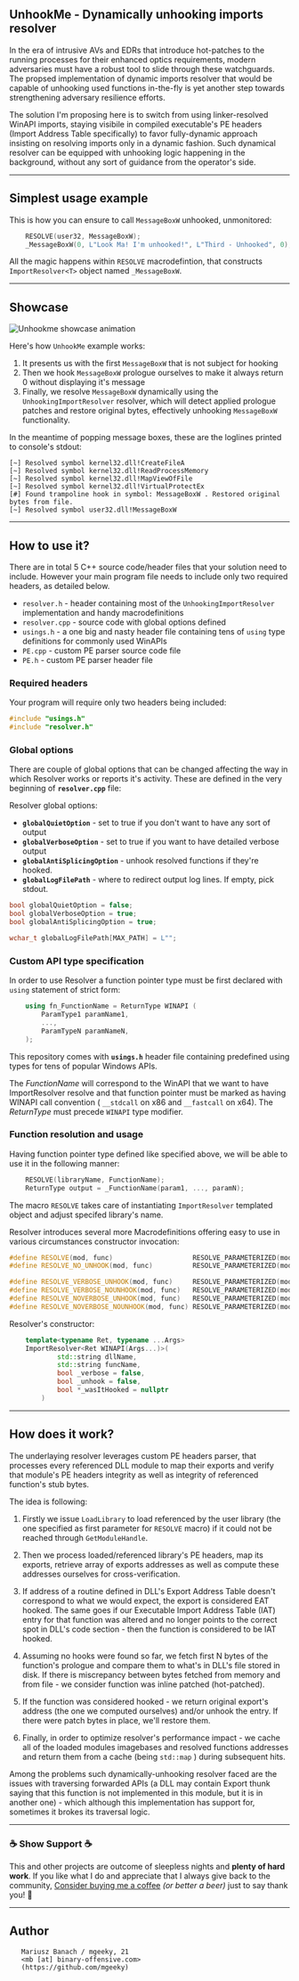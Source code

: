 ## UnhookMe - Dynamically unhooking imports resolver

In the era of intrusive AVs and EDRs that introduce hot-patches to the running processes for their enhanced optics requirements, modern adversaries must have a robust tool to slide through these watchguards. The propsed implementation of dynamic imports resolver that would be capable of unhooking used functions in-the-fly is yet another step towards strengthening adversary resilience efforts.

The solution I'm proposing here is to switch from using linker-resolved WinAPI imports, staying visibile in compiled executable's PE headers (Import Address Table specifically) to favor fully-dynamic approach insisting on resolving imports only in a dynamic fashion. Such dynamical resolver can be equipped with unhooking logic happening in the background, without any sort of guidance from the operator's side.


---

## Simplest usage example

This is how you can ensure to call `MessageBoxW` unhooked, unmonitored:

```c++
    RESOLVE(user32, MessageBoxW);
    _MessageBoxW(0, L"Look Ma! I'm unhooked!", L"Third - Unhooked", 0);
```

All the magic happens within `RESOLVE` macrodefintion, that constructs `ImportResolver<T>` object named `_MessageBoxW`. 

---

## Showcase

![Unhookme showcase animation](https://raw.githubusercontent.com/mgeeky/UnhookMe/master/apimonitor.gif)


Here's how `UnhookMe` example works:

1. It presents us with the first `MessageBoxW` that is not subject for hooking
2. Then we hook `MessageBoxW` prologue ourselves to make it always return 0 without displaying it's message
3. Finally, we resolve `MessageBoxW` dynamically using the `UnhookingImportResolver` resolver, which will detect
   applied prologue patches and restore original bytes, effectively unhooking `MessageBoxW` functionality.

In the meantime of popping message boxes, these are the loglines printed to console's stdout:

```
[~] Resolved symbol kernel32.dll!CreateFileA
[~] Resolved symbol kernel32.dll!ReadProcessMemory
[~] Resolved symbol kernel32.dll!MapViewOfFile
[~] Resolved symbol kernel32.dll!VirtualProtectEx
[#] Found trampoline hook in symbol: MessageBoxW . Restored original bytes from file.
[~] Resolved symbol user32.dll!MessageBoxW
```

---

## How to use it?

There are in total 5 C++ source code/header files that your solution need to include. However your main program file needs to include only two required headers, as detailed below.

* `resolver.h` - header containing most of the `UnhookingImportResolver` implementation and handy macrodefinitions
* `resolver.cpp` - source code with global options defined
* `usings.h` - a one big and nasty header file containing tens of `using` type definitions for commonly used WinAPIs
* `PE.cpp` - custom PE parser source code file
* `PE.h` - custom PE parser header file


### Required headers

Your program will require only two headers being included:

```c++
#include "usings.h"
#include "resolver.h"
```

### Global options

There are couple of global options that can be changed affecting the way in which Resolver works or reports it's activity. These are defined in the very beginning of **`resolver.cpp`** file:

Resolver global options:

- **`globalQuietOption`**          - set to true if you don't want to have any sort of output
- **`globalVerboseOption`**        - set to true if you want to have detailed verbose output
- **`globalAntiSplicingOption`**   - unhook resolved functions if they're hooked.
- **`globalLogFilePath`**          - where to redirect output log lines. If empty, pick stdout.

```c++
bool globalQuietOption = false;
bool globalVerboseOption = true;
bool globalAntiSplicingOption = true;

wchar_t globalLogFilePath[MAX_PATH] = L"";
```

### Custom API type specification

In order to use Resolver a function pointer type must be first declared with `using` statement of strict form:

```c++
    using fn_FunctionName = ReturnType WINAPI (
        ParamType1 paramName1,
        ...,
        ParamTypeN paramNameN,
    );
```

This repository comes with **`usings.h`** header file containing predefined using types for tens of popular Windows APIs.

The _FunctionName_ will correspond to the WinAPI that we want to have ImportResolver resolve and that function pointer must be marked as having WINAPI call convention ( `__stdcall` on x86 and `__fastcall` on x64). The _ReturnType_ must precede `WINAPI` type modifier.


### Function resolution and usage

Having function pointer type defined like specified above, we will be able to use it in the following manner:

```c++
    RESOLVE(libraryName, FunctionName);
    ReturnType output = _FunctionName(param1, ..., paramN);
```

The macro `RESOLVE` takes care of instantiating `ImportResolver` templated object and adjust specifed library's name.

Resolver introduces several more Macrodefinitions offering easy to use in various circumstances constructor invocation:

```c++
#define RESOLVE(mod, func)                    RESOLVE_PARAMETERIZED(mod, func, ::globalVerboseOption, ::globalAntiSplicingOption)
#define RESOLVE_NO_UNHOOK(mod, func)          RESOLVE_PARAMETERIZED(mod, func, ::globalVerboseOption, false)

#define RESOLVE_VERBOSE_UNHOOK(mod, func)     RESOLVE_PARAMETERIZED(mod, func, true, true)
#define RESOLVE_VERBOSE_NOUNHOOK(mod, func)   RESOLVE_PARAMETERIZED(mod, func, true, false)
#define RESOLVE_NOVERBOSE_UNHOOK(mod, func)   RESOLVE_PARAMETERIZED(mod, func, false, true)
#define RESOLVE_NOVERBOSE_NOUNHOOK(mod, func) RESOLVE_PARAMETERIZED(mod, func, false, false)
```

Resolver's constructor:

```c++
    template<typename Ret, typename ...Args>
    ImportResolver<Ret WINAPI(Args...)>(
            std::string dllName,
            std::string funcName,
            bool _verbose = false,
            bool _unhook = false,
            bool *_wasItHooked = nullptr
        )
```

---

## How does it work?

The underlaying resolver leverages custom PE headers parser, that processes every referenced DLL module to map their exports and verify that module's PE headers integrity as well as integrity of referenced function's stub bytes.

The idea is following:

1) Firstly we issue `LoadLibrary` to load referenced by the user library (the one specified as first parameter for `RESOLVE` macro) if it could not be reached through `GetModuleHandle`. 

2) Then we process loaded/referenced library's PE headers, map its exports, retrieve array of exports addresses as well as compute these addresses ourselves for cross-verification.

3) If address of a routine defined in DLL's Export Address Table doesn't correspond to what we would expect, the export is considered EAT hooked. The same goes if our Executable Import Address Table (IAT) entry for that function was altered and no longer points to the correct spot in DLL's code section - then the function is considered to be IAT hooked.

4) Assuming no hooks were found so far, we fetch first N bytes of the function's prologue and compare them to what's in DLL's file stored in disk. If there is miscrepancy between bytes fetched from memory and from file - we consider function was inline patched (hot-patched).

5) If the function was considered hooked - we return original export's address (the one we computed ourselves) and/or unhook the entry. If there were patch bytes in place, we'll restore them.

6) Finally, in order to optimize resolver's performance impact - we cache all of the loaded modules imagebases and resolved functions addresses and return them from a cache (being `std::map` ) during subsequent hits.


Among the problems such dynamically-unhooking resolver faced are the issues with traversing forwarded APIs (a DLL may contain Export thunk saying that this function is not implemented in this module, but it is in another one) - which although this implementation has support for, sometimes it brokes its traversal logic.



---

### ☕ Show Support ☕

This and other projects are outcome of sleepless nights and **plenty of hard work**. If you like what I do and appreciate that I always give back to the community,
[Consider buying me a coffee](https://github.com/sponsors/mgeeky) _(or better a beer)_ just to say thank you! 💪 

---

## Author

```   
   Mariusz Banach / mgeeky, 21
   <mb [at] binary-offensive.com>
   (https://github.com/mgeeky)
```
